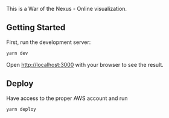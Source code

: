 This is a War of the Nexus - Online visualization.
## Getting Started

First, run the development server:

```bash
yarn dev
```

Open [http://localhost:3000](http://localhost:3000) with your browser to see the result.

## Deploy

Have access to the proper AWS account and run 

```bash
yarn deploy
```
